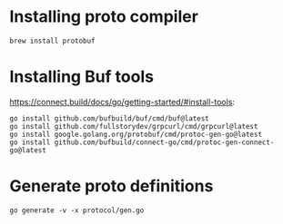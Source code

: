 # Installing proto compiler

    brew install protobuf

# Installing Buf tools

https://connect.build/docs/go/getting-started/#install-tools:
    
    go install github.com/bufbuild/buf/cmd/buf@latest
    go install github.com/fullstorydev/grpcurl/cmd/grpcurl@latest
    go install google.golang.org/protobuf/cmd/protoc-gen-go@latest
    go install github.com/bufbuild/connect-go/cmd/protoc-gen-connect-go@latest

# Generate proto definitions

    go generate -v -x protocol/gen.go
